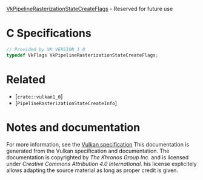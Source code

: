 [VkPipelineRasterizationStateCreateFlags](https://www.khronos.org/registry/vulkan/specs/1.3-extensions/man/html/VkPipelineRasterizationStateCreateFlags.html) - Reserved for future use

# C Specifications
```c
// Provided by VK_VERSION_1_0
typedef VkFlags VkPipelineRasterizationStateCreateFlags;
```

# Related
- [`crate::vulkan1_0`]
- [`PipelineRasterizationStateCreateInfo`]

# Notes and documentation
For more information, see the [Vulkan specification](https://www.khronos.org/registry/vulkan/specs/1.3-extensions/html/vkspec.html)
This documentation is generated from the Vulkan specification and documentation.
The documentation is copyrighted by *The Khronos Group Inc.* and is licensed under *Creative Commons Attribution 4.0 International*.
his license explicitely allows adapting the source material as long as proper credit is given.
        